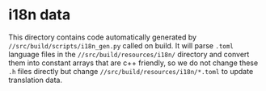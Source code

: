 # i18n data

This directory contains code automatically generated by `//src/build/scripts/i18n_gen.py` called on build. It will parse `.toml` language files in the `//src/build/resources/i18n/` directory and convert them into constant arrays that are c++ friendly, so we do not change these `.h` files directly but change `//src/build/resources/i18n/*.toml` to update translation data.
